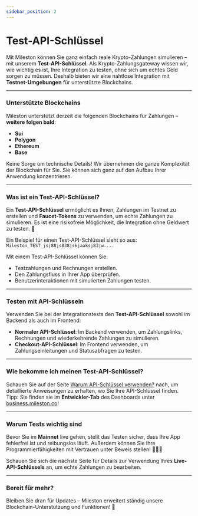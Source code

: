 ```yaml
---
sidebar_position: 2
---
```


# Test-API-Schlüssel

Mit Mileston können Sie ganz einfach reale Krypto-Zahlungen simulieren – mit unserem **Test-API-Schlüssel**. Als Krypto-Zahlungsgateway wissen wir, wie wichtig es ist, Ihre Integration zu testen, ohne sich um echtes Geld sorgen zu müssen. Deshalb bieten wir eine nahtlose Integration mit **Testnet-Umgebungen** für unterstützte Blockchains.

---

### Unterstützte Blockchains

Mileston unterstützt derzeit die folgenden Blockchains für Zahlungen – **weitere folgen bald**:

- **Sui**
- **Polygon**
- **Ethereum**
- **Base**

Keine Sorge um technische Details! Wir übernehmen die ganze Komplexität der Blockchain für Sie. Sie können sich ganz auf den Aufbau Ihrer Anwendung konzentrieren.

---

### Was ist ein Test-API-Schlüssel?

Ein **Test-API-Schlüssel** ermöglicht es Ihnen, Zahlungen im Testnet zu erstellen und **Faucet-Tokens** zu verwenden, um echte Zahlungen zu simulieren. Es ist eine risikofreie Möglichkeit, die Integration ohne Geldwert zu testen. 🎉

Ein Beispiel für einen Test-API-Schlüssel sieht so aus:  
`Mileston_TEST_jsj88js838jskjaaksj83jw....`

Mit einem Test-API-Schlüssel können Sie:

- Testzahlungen und Rechnungen erstellen.
- Den Zahlungsfluss in Ihrer App überprüfen.
- Benutzerinteraktionen mit simulierten Zahlungen testen.

---

### Testen mit API-Schlüsseln

Verwenden Sie bei der Integrationstests den **Test-API-Schlüssel** sowohl im Backend als auch im Frontend:

- **Normaler API-Schlüssel**: Im Backend verwenden, um Zahlungslinks, Rechnungen und wiederkehrende Zahlungen zu simulieren.
- **Checkout-API-Schlüssel**: Im Frontend verwenden, um Zahlungseinleitungen und Statusabfragen zu testen.

---

### Wie bekomme ich meinen Test-API-Schlüssel?

Schauen Sie auf der Seite [Warum API-Schlüssel verwenden?](./why-api-key) nach, um detaillierte Anweisungen zu erhalten, wo Sie Ihre API-Schlüssel finden. Tipp: Sie finden sie im **Entwickler-Tab** des Dashboards unter [business.mileston.co](https://business.mileston.co)!

---

### Warum Tests wichtig sind

Bevor Sie im **Mainnet** live gehen, stellt das Testen sicher, dass Ihre App fehlerfrei ist und reibungslos läuft. Außerdem können Sie Ihre Programmierfähigkeiten mit Vertrauen unter Beweis stellen! 🧑‍💻✨

Schauen Sie sich die nächste Seite für Details zur Verwendung Ihres **Live-API-Schlüssels** an, um echte Zahlungen zu bearbeiten.

---

### Bereit für mehr?

Bleiben Sie dran für Updates – Mileston erweitert ständig unsere Blockchain-Unterstützung und Funktionen! 🚀
